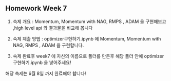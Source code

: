 ## Homework Week 7

1. 숙제 개요 : Momentum, Momentum with NAG, RMPS , ADAM 을 구현해보고 ,high level api 와 결과물을 비교해 봅니다

2. 숙제 제출 방법 :  optimizer구현하기.ipynb 에 Momentum, Momentum with NAG, RMPS , ADAM 을 구현합니다.

3. 숙제 완료후 week7 에 자신의 이름으로 폴더를 만든후 해당 폴더 안에 optimizer구현하기.ipynb 을 넣어주세요!

해당 숙제는 6월 8일 까지 완료해야 합니다!




